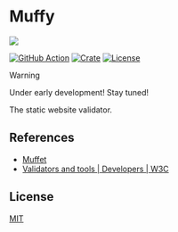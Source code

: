 # Muffy

![](https://raviqqe.s3.amazonaws.com/muffy/cute-icon-wide.png)

[![GitHub Action](https://img.shields.io/github/actions/workflow/status/raviqqe/muffy/test.yaml?branch=main&style=flat-square)](https://github.com/raviqqe/muffy/actions)
[![Crate](https://img.shields.io/crates/v/muffy.svg?style=flat-square)](https://crates.io/crates/muffy)
[![License](https://img.shields.io/github/license/raviqqe/muffy.svg?style=flat-square)](LICENSE)

> [!WARNING]
> Under early development! Stay tuned!

The static website validator.

## References

- [Muffet](https://github.com/raviqqe/muffet)
- [Validators and tools | Developers | W3C](https://www.w3.org/developers/tools/)

## License

[MIT](LICENSE)
